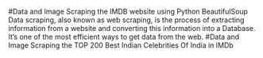 #Data and Image Scraping the IMDB website using Python BeautifulSoup 
Data scraping, also known as web scraping, is the process of extracting information from a website and converting this information into
a Database. It’s one of the most efficient ways to get data from the web. 
#Data and Image Scraping the TOP 200 Best Indian Celebrities Of India in IMDb
